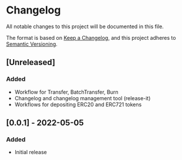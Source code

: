 # Changelog

All notable changes to this project will be documented in this file.

The format is based on [Keep a Changelog](https://keepachangelog.com/en/1.0.0/),
and this project adheres to [Semantic Versioning](https://semver.org/spec/v2.0.0.html).

## [Unreleased]

### Added

- Workflow for Transfer, BatchTransfer, Burn
- Changelog and changelog management tool (release-it)
- Workflows for depositing ERC20 and ERC721 tokens

## [0.0.1] - 2022-05-05

### Added

- Initial release
